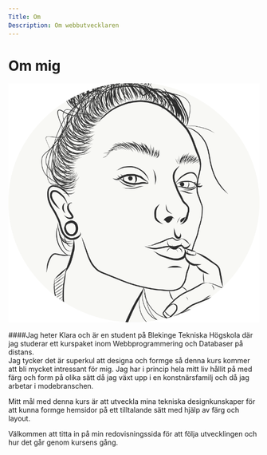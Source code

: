 ```yaml
---
Title: Om
Description: Om webbutvecklaren
---
```


Om mig
==========================

![ ](assets/img/logo-round.png)

####Jag heter Klara och är en student på Blekinge Tekniska Högskola där jag studerar ett kurspaket inom Webbprogrammering och Databaser på distans.
<br>
Jag tycker det är superkul att designa och formge så denna kurs kommer att bli mycket intressant för mig. Jag har i princip hela mitt liv hållit på med färg och form på olika sätt då jag växt upp i en konstnärsfamilj och då jag arbetar i modebranschen.

Mitt mål med denna kurs är att utveckla mina tekniska designkunskaper för att kunna formge hemsidor på ett tilltalande sätt med hjälp av färg och layout.

Välkommen att titta in på min redovisningssida för att följa utvecklingen och hur det går genom kursens gång.
